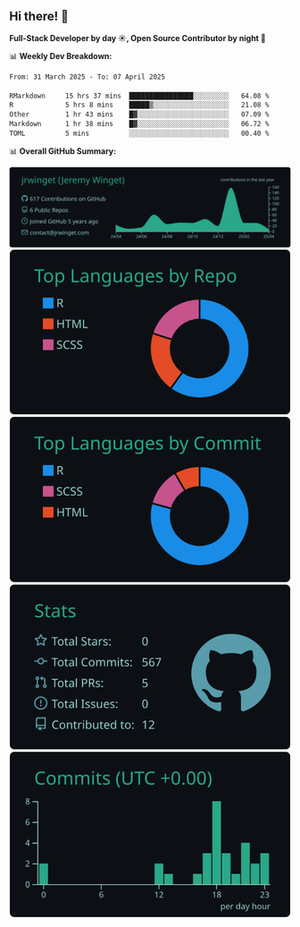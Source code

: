 ## Hi there! 👋

**Full-Stack Developer by day ☀️, Open Source Contributor by night 🌙**

📊 **Weekly Dev Breakdown:**
<!--START_SECTION:waka-->

```txt
From: 31 March 2025 - To: 07 April 2025

RMarkdown     15 hrs 37 mins  ████████████████░░░░░░░░░   64.08 %
R             5 hrs 8 mins    █████▒░░░░░░░░░░░░░░░░░░░   21.08 %
Other         1 hr 43 mins    █▓░░░░░░░░░░░░░░░░░░░░░░░   07.09 %
Markdown      1 hr 38 mins    █▓░░░░░░░░░░░░░░░░░░░░░░░   06.72 %
TOML          5 mins          ░░░░░░░░░░░░░░░░░░░░░░░░░   00.40 %
```

<!--END_SECTION:waka-->

📊 **Overall GitHub Summary:**

[![](https://raw.githubusercontent.com/jrwinget/jrwinget/main/profile-summary-card-output/gotham/0-profile-details.svg)](https://github.com/vn7n24fzkq/github-profile-summary-cards)
[![](https://raw.githubusercontent.com/jrwinget/jrwinget/main/profile-summary-card-output/gotham/1-repos-per-language.svg)](https://github.com/vn7n24fzkq/github-profile-summary-cards) [![](https://raw.githubusercontent.com/jrwinget/jrwinget/main/profile-summary-card-output/gotham/2-most-commit-language.svg)](https://github.com/vn7n24fzkq/github-profile-summary-cards)
[![](https://raw.githubusercontent.com/jrwinget/jrwinget/main/profile-summary-card-output/gotham/3-stats.svg)](https://github.com/vn7n24fzkq/github-profile-summary-cards) [![](https://raw.githubusercontent.com/jrwinget/jrwinget/main/profile-summary-card-output/gotham/4-productive-time.svg)](https://github.com/vn7n24fzkq/github-profile-summary-cards)
